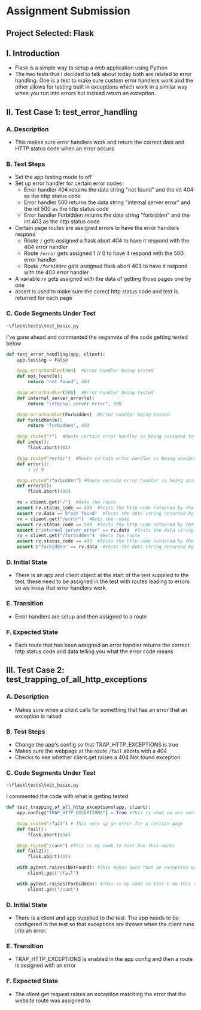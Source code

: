 # Assignment Submission

## Project Selected: Flask

## I. Introduction
- Flask is a simple way to setup a web application using Python
- The two tests that I decided to talk about today both are related to error handling.  One is a test to make sure custom error handlers work and the other allows for testing built in exceptions which work in a similar way when you run into errors but instead return an exception.

## II. Test Case 1: test_error_handling
### A. Description
- This makes sure error handlers work and return the correct data and HTTP status code when an error occurs
### B. Test Steps
- Set the app testing mode to off
- Set up error handler for certain error codes
  - Error handler 404 returns the data string "not found" and the int 404 as the http status code
  - Error handler 500 returns the data string "internal server error" and the int 500 as the http status code
  - Error handler Forbidden returns the data string "forbidden" and the int 403 as the http status code
- Certain page routes are assigned errors to have the error handlers respond
  - Route ```/``` gets assigned a flask abort 404 to have it respond with the 404 error handler
  - Route ```/error``` gets assigned 1 // 0 to have it respond with the 500 error handler
  - Route ```/forbidden``` gets assigned flask abort 403 to have it respond with the 403 error handler
- A variable rv gets assigned with the data of getting those pages one by one
- assert is used to make sure the corect http status code and text is returned for each page
### C. Code Segments Under Test
```path
~\flask\tests\test_basic.py
```

I've gone ahead and commented the segemnts of the code getting tested below

```python
def test_error_handling(app, client):
    app.testing = False

    @app.errorhandler(404)  #Error handler being tested
    def not_found(e):
        return "not found", 404

    @app.errorhandler(500)  #Error handler being tested
    def internal_server_error(e):
        return "internal server error", 500

    @app.errorhandler(Forbidden)  #Error handler being tested
    def forbidden(e):
        return "forbidden", 403

    @app.route("/")  #Route certain error handler is being assigned to
    def index():
        flask.abort(404)

    @app.route("/error")  #Route certain error handler is being assigned to
    def error():
        1 // 0

    @app.route("/forbidden") #Route certain error handler is being assigned to
    def error2():
        flask.abort(403)

    rv = client.get("/")  #Gets the route
    assert rv.status_code == 404  #Tests the http code returned by the route
    assert rv.data == b"not found"  #Tests the data string returned by the route
    rv = client.get("/error")  #Gets the route
    assert rv.status_code == 500  #Tests the http code returned by the route
    assert b"internal server error" == rv.data  #Tests the data string returned by the route
    rv = client.get("/forbidden")  #Gets the route
    assert rv.status_code == 403  #Tests the http code returned by the route
    assert b"forbidden" == rv.data  #Tests the data string returned by the route
```
### D. Initial State
- There is an app and client object at the start of the test supplied to the test, these need to be assigned in the test with routes leading to errors so we know that error handlers work.
### E. Transition
- Error handlers are setup and then assigned to a route
### F. Expected State
- Each route that has been assigned an error handler returns the correct http status code and data telling you what the error code means
  
## III. Test Case 2: test_trapping_of_all_http_exceptions
### A. Description
- Makes sure when a client calls for something that has an error that an exception is raised
### B. Test Steps
- Change the app's config so that TRAP_HTTP_EXCEPTIONS is true
- Makes sure the webpage at the route ```/fail``` aborts with a 404
- Checks to see whether client.get raises a 404 Not found exception
### C. Code Segments Under Test
```path
~\flask\tests\test_basic.py
```

I commented the code with what is getting tested

```Python
def test_trapping_of_all_http_exceptions(app, client):
    app.config["TRAP_HTTP_EXCEPTIONS"] = True #This is what we are wanting to test to make sure exceptions are raised when enabling this

    @app.route("/fail") # This sets up an error for a certain page
    def fail():
        flask.abort(404)

    @app.route("/cant") #This is my code to test how this works
    def fail2():
        flask.abort(403)

    with pytest.raises(NotFound): #This makes sure that an exception was raised when you try to use the client to get the page
        client.get("/fail")

    with pytest.raises(Forbidden): #This is my code to test h ow this works
        client.get("/cant")
```
### D. Initial State
- There is a client and app supplied to the test.  The app needs to be configered in the test so that exceptions are thrown when the client runs into an error.
### E. Transition
- TRAP_HTTP_EXCEPTIONS is enabled in the app config and then a route is assigned with an error
### F. Expected State
- The client get request raises an exception matching the error that the website route was assigned to. 
